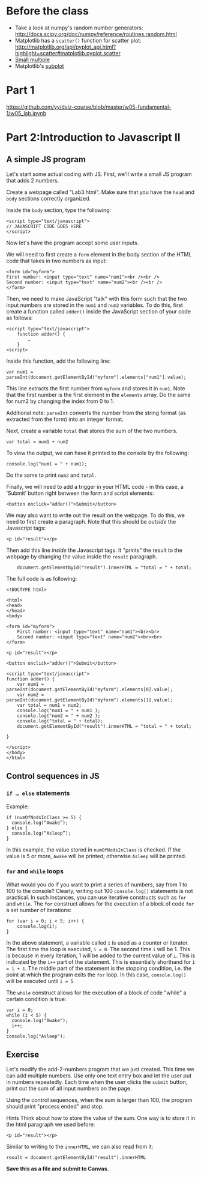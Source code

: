 # Before the class

- Take a look at numpy's random number generators: http://docs.scipy.org/doc/numpy/reference/routines.random.html
- Matplotlib has a `scatter()` function for scatter plot: http://matplotlib.org/api/pyplot_api.html?highlight=scatter#matplotlib.pyplot.scatter
- [Small multiple](https://www.google.com/search?client=safari&rls=en&q=small+multiples&ie=UTF-8&oe=UTF-8)
- Matplotlib's [subplot](https://www.google.com/search?client=safari&rls=en&q=matplotlib+subplot&ie=UTF-8&oe=UTF-8)

# Part 1

https://github.com/yy/dviz-course/blob/master/w05-fundamental-1/w05_lab.ipynb

# Part 2:Introduction to Javascript II

## A simple JS program

Let's start some actual coding with JS. First, we'll write a small JS program that adds 2 numbers.

Create a webpage called "Lab3.html". Make sure that you have the `head` and `body` sections correctly organized.

Inside the `body` section, type the following:

    <script type="text/javascript">
    // JAVASCRIPT CODE GOES HERE
    </script>

Now let's have the program accept some user inputs.

We will need to first create a `form` element in the body section of the HTML code that takes in two numbers as input:

    <form id="myform">
    First number: <input type="text" name="num1"><br /><br />
    Second number: <input type="text" name="num2"><br /><br />
    </form>

Then, we need to make JavaScript "talk" with this form such that the two input numbers are stored in the `num1` and `num2` variables. To do this, first create a function called `adder()` inside the JavaScript section of your code as follows:

	<script type="text/javascript">
		function adder() {
			…
		}
	<script>

Inside this function, add the following line:

	var num1 = parseInt(document.getElementById("myform").elements["num1"].value);

This line extracts the first number from `myform` and stores it in `num1`. Note that the first number is the first element in the `elements` array. Do the same for num2 by changing the index from 0 to 1.

Additional note: `parseInt` converts the number from the string format (as extracted from the form) into an integer format.

Next, create a variable `total` that stores the sum of the two numbers.

    var total = num1 + num2

To view the output, we can have it printed to the console by the following:

    console.log("num1 = " + num1);

Do the same to print `num2` and `total`.

Finally, we will need to add a trigger in your HTML code - in this case, a ‘Submit’ button right between the form and script elements:

    <button onclick="adder()">Submit</button>


We may also want to write out the result on the webpage. To do this, we need to first create a paragraph. Note that this should be *outside* the Javascript tags:

    <p id="result"></p>

Then add this line *inside* the Javascript tags. It "prints" the result to the webpage by changing the value inside the `result` paragraph.

        document.getElementById("result").innerHTML = "total = " + total;

The full code is as following:

	<!DOCTYPE html>

	<html>
	<head>
	</head>
	<body>

	<form id="myform">
		First number: <input type="text" name="num1"><br><br>
		Second number: <input type="text" name="num2"><br><br>
	</form>

	<p id="result"></p>

	<button onclick="adder()">Submit</button>

	<script type="text/javascript">
	function adder() {
		var num1 = parseInt(document.getElementById("myform").elements[0].value);
		var num2 = parseInt(document.getElementById("myform").elements[1].value);
		var total = num1 + num2;
		console.log("num1 = " + num1 );
		console.log("num2 = " + num2 );
		console.log("total = " + total);
        document.getElementById("result").innerHTML = "total = " + total;

	}

	</script>
	</body>
	</html>
	
## Control sequences in JS

### `if … else` statements

Example:

    if (numOfNodsInClass >= 5) {
      console.log(“Awake”);
    } else {
      console.log(“Asleep”);
    }

In this example, the value stored in `numOfNodsInClass` is checked. If the value is 5 or more, `Awake` will be printed; otherwise `Asleep` will be printed.

### `for` and `while` loops
What would you do if you want to print a series of numbers, say from 1 to 100 to the console? Clearly, writing out 100 `console.log()` statements is not practical. In such instances, you can use iterative constructs such as `for` and `while`. The `for` construct allows for the execution of a block of code `for` a set number of iterations:

	for (var i = 0; i < 5; i++) {
		console.log(i);
	}

In the above statement, a variable called `i` is used as a counter or iterator. The first time the loop is executed, `i = 0`. The second time `i` will be 1. This is because in every iteration, 1 will be added to the current value of `i`. This is indicated by the `i++` part of the statement. This is  essentially shorthand for `i = i + 1`. The middle part of the statement is the stopping condition, i.e. the point at which the program exits the `for` loop. In this case, `console.log()` will be executed until `i = 5`.

The `while` construct allows for the execution of a block of code "while" a certain condition is true:

	var i = 0;
	while (i < 5) {
	  console.log("Awake");
	  i++;
	}
	console.log("Asleep");


## Exercise
Let's modify the add-2-numbers program that we just created. This time we can add multiple numbers. Use only one text entry box and let the user put in numbers repeatedly. Each time when the user clicks the `submit` button, print out the sum of all input numbers on the page. 

Using the control sequences, when the sum is larger than 100, the program should print "process ended" and stop.

Hints
Think about how to store the value of the sum. One way is to store it in the html paragraph we used before:

    <p id="result"></p>

Similar to writing to the `innerHTML`, we can also read from it:

    result = document.getElementById("result").innerHTML


**Save this as a file and submit to Canvas.**
